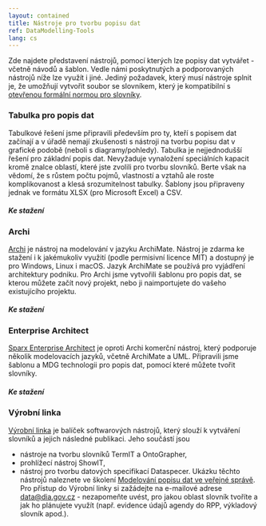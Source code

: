 ```yaml
---
layout: contained
title: Nástroje pro tvorbu popisu dat
ref: DataModelling-Tools
lang: cs
---
```


Zde najdete představení nástrojů, pomocí kterých lze popisy dat vytvářet - včetně návodů a šablon. Vedle námi poskytnutých a podporovaných nástrojů níže lze využít i jiné. Jediný požadavek, který musí nástroje splnit je, že umožňují vytvořit soubor se slovníkem, který je kompatibilní s [otevřenou formální normou pro slovníky]. 

### Tabulka pro popis dat   
Tabulkové řešení jsme připravili především pro ty, kteří s popisem dat začínají a v úřadě nemají zkušenosti s nástroji na tvorbu popisu dat v grafické podobě (neboli s diagramy/pohledy). Tabulka je nejjednodušší řešení pro základní popis dat. Nevyžaduje vynaložení speciálních kapacit kromě znalce oblastí, které jste zvolili pro tvorbu slovníků. Berte však na vědomí, že s růstem počtu pojmů, vlastností a vztahů ale roste komplikovanost a klesá srozumitelnost tabulky. Šablony   jsou připraveny jednak ve formátu XLSX (pro Microsoft Excel) a CSV.

##### Ke stažení
<!-- [Návod pro popis dat pomocí tabulky]
[tableTemplateXLSX]
[tableSopvsXLSX]
[tableSampleCSV]
[tableSopvsCSV] -->

###	Archi
[Archi] je nástroj na modelování v jazyku ArchiMate. Nástroj je zdarma ke stažení i k jakémukoliv využití (podle permisivní licence MIT)  a dostupný je pro Windows, Linux i macOS. Jazyk ArchiMate se používá pro vyjádření architektury podniku. Pro Archi jsme vytvořili šablonu pro popis dat, se kterou můžete začít nový projekt, nebo ji naimportujete do vašeho existujícího projektu.

##### Ke stažení
<!-- [Návod pro popis dat pomocí Archi]
[Šablona pro Archi (obsahuje příkladový slovník a slovník obecných pojmů veřejné správy)] -->

### Enterprise Architect  
[Sparx Enterprise Architect] je oproti Archi komerční nástroj, který podporuje několik modelovacích jazyků, včetně ArchiMate a UML. Připravili jsme šablonu a MDG technologii pro popis dat, pomocí které můžete tvořit slovníky.

##### Ke stažení
<!-- [Návod pro popis dat pomocí Sparx Enterprise Architect]
[MDG technologie]
[Příkladový slovník a slovník obecných pojmů veřejné správy] -->


### Výrobní linka
[Výrobní linka] je balíček softwarových nástrojů, který slouží k vytváření slovníků a jejich následné publikaci. Jeho součástí jsou
*	nástroje na tvorbu slovníků TermIT a OntoGrapher,
*	prohlížecí nástroj ShowIT,
*	nástroj pro tvorbu datových specifikací Dataspecer.
Ukázku těchto nástrojů naleznete ve školení [Modelování popisu dat ve veřejné správě]. Pro přístup do Výrobní linky si zažádejte na e-mailové adrese <a href= "mailto:data@dia.gov.cz">data@dia.gov.cz</a> - nezapomeňte uvést, pro jakou oblast slovník tvoříte a jak ho plánujete využít (např. evidence údajů agendy do RPP, výkladový slovník apod.).

[otevřenou formální normou pro slovníky]: https://ofn.gov.cz/slovníky  "Otevřená formální norma pro slovníky"
[Archi]: https://archimatetool.com "Archi"
[Sparx Enterprise Architect]: https://sparxsystems.com/products/ea/ "Sparx Enterprise Architect"
[Modelování popisu dat ve veřejné správě]: ../../vzdělávání/e-learning/modelování-významu-dat-ve-veřejné-správě/ "Školení Modelování popisu dat ve veřejné správě"
[Výrobní linka]: https://slovník.gov.cz/modelujeme/ "Výrobní linka"
<!-- [Návod pro popis dat pomocí tabulky]: "Návod pro popis dat pomocí tabulky"
[Návod pro popis dat pomocí Archi]: "Návod pro popis dat pomocí Archi"
[Návod pro popis dat pomocí Sparx Enterprise Architect]: "Návod pro popis dat pomocí Sparx Enterprise Architect"
[MDG technologie] "MDG technologie"
[Příkladový slovník a slovník obecných pojmů veřejné správy] "Příkladový slovník a slovník obecných pojmů veřejné správy"
[Šablona pro Archi (obsahuje příkladový slovník a slovník obecných pojmů veřejné správy)] "Šablona pro Archi (obsahuje příkladový slovník a slovník obecných pojmů veřejné správy)"
[Šablona ve formátu XLSX (obsahuje příkladový slovník)] "Šablona ve formátu XLSX (obsahuje příkladový slovník)"
[tableTemplateCSV] "Šablona ve formátu CSV (obsahuje příkladový slovník)"
[tableSopvsXLSX] "Slovník obecných pojmů veřejné správy ve formátu XLSX"
[tableSopvsCSV] "Slovník obecných pojmů veřejné správy ve formátu CSV" -->
